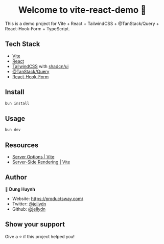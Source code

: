 <h1 align="center">Welcome to vite-react-demo 👋</h1>
<p>
  This is a demo project for Vite + React + TailwindCSS + @TanStack/Query + React-Hook-Form + TypeScript.
</p>

## Tech Stack

- [Vite](https://vitejs.dev/)
- [React](https://reactjs.org/)
- [TailwindCSS](https://tailwindcss.com/) with [shadcn/ui](https://ui.shadcn.com/)
- [@TanStack/Query](https://react-query.tanstack.com/)
- [React-Hook-Form](https://react-hook-form.com/)

## Install

```sh
bun install
```

## Usage

```sh
bun dev
```

## Resources

- [Server Options | Vite](https://vitejs.dev/config/server-options.html#server-proxy)
- [Server-Side Rendering | Vite](https://vitejs.dev/guide/ssr.html#example-projects)

## Author

👤 **Dung Huynh**

- Website: https://productsway.com/
- Twitter: [@jellydn](https://twitter.com/jellydn)
- Github: [@jellydn](https://github.com/jellydn)

## Show your support

Give a ⭐️ if this project helped you!
